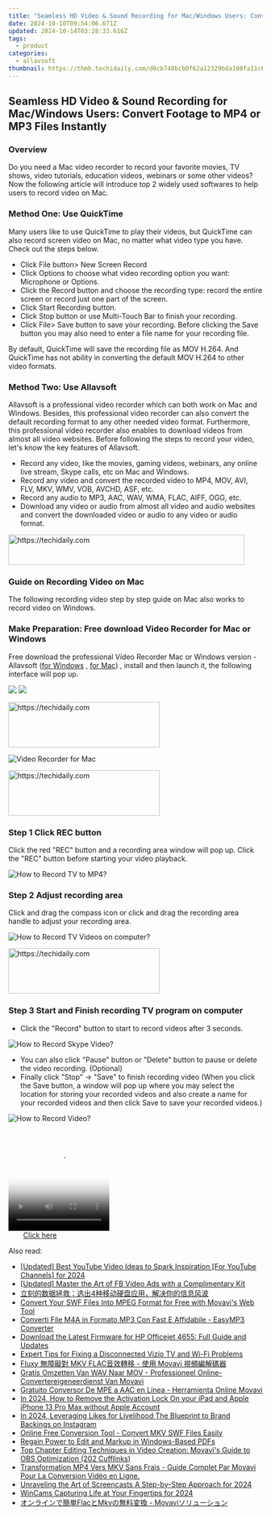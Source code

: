 ```yaml
---
title: "Seamless HD Video & Sound Recording for Mac/Windows Users: Convert Footage to MP4 or MP3 Files Instantly"
date: 2024-10-10T09:54:06.671Z
updated: 2024-10-14T03:28:33.616Z
tags:
  - product
categories:
  - allavsoft
thumbnail: https://thmb.techidaily.com/d0cb748bcb0f62a12329bda108fa11c6c1e0878f52106a0e40a69c79938a6a30.jpg
---
```


## Seamless HD Video & Sound Recording for Mac/Windows Users: Convert Footage to MP4 or MP3 Files Instantly

### Overview

Do you need a Mac video recorder to record your favorite movies, TV shows, video tutorials, education videos, webinars or some other videos? Now the following article will introduce top 2 widely used softwares to help users to record video on Mac.

### Method One: Use QuickTime

Many users like to use QuickTime to play their videos, but QuickTime can also record screen video on Mac, no matter what video type you have. Check out the steps below.

* Click File button> New Screen Record
* Click Options to choose what video recording option you want: Microphone or Options.
* Click the Record button and choose the recording type: record the entire screen or record just one part of the screen.
* Click Start Recording button.
* Click Stop button or use Multi-Touch Bar to finish your recording.
* Click File> Save button to save your recording. Before clicking the Save button you may also need to enter a file name for your recording file.

By default, QuickTime will save the recording file as MOV H.264\. And QuickTime has not ability in converting the default MOV H.264 to other video formats.

### Method Two: Use Allavsoft

Allavsoft is a professional video recorder which can both work on Mac and Windows. Besides, this professional video recorder can also convert the default recording format to any other needed video format. Furthermore, this professional video recorder also enables to download videos from almost all video websites. Before following the steps to record your video, let's know the key features of Allavsoft.

* Record any video, like the movies, gaming videos, webinars, any online live stream, Skype calls, etc on Mac and Windows.
* Record any video and convert the recorded video to MP4, MOV, AVI, FLV, MKV, WMV, VOB, AVCHD, ASF, etc.
* Record any audio to MP3, AAC, WAV, WMA, FLAC, AIFF, OGG, etc.
* Download any video or audio from almost all video and audio websites and convert the downloaded video or audio to any video or audio format.

<!-- affiliate ads begin -->
<a href="https://aligracehair.sjv.io/c/5597632/2135374/19272" target="_top" id="2135374">
  <img src="//a.impactradius-go.com/display-ad/19272-2135374" border="0" alt="https://techidaily.com" width="468" height="60"/>
</a>
<img height="0" width="0" src="https://aligracehair.sjv.io/i/5597632/2135374/19272" style="position:absolute;visibility:hidden;" border="0" />
<!-- affiliate ads end -->

### Guide on Recording Video on Mac

The following recording video step by step guide on Mac also works to record video on Windows.

### Make Preparation: Free download Video Recorder for Mac or Windows

Free download the professional Video Recorder Mac or Windows version - Allavsoft ([for Windows](https://tools.techidaily.com/allavsoft/products/) , [for Mac](https://tools.techidaily.com/allavsoft/products/)) , install and then launch it, the following interface will pop up.

[![](https://www.allavsoft.com/how-to/../images/how-to/free-download-win.jpg)](https://tools.techidaily.com/allavsoft/products/) [![](https://www.allavsoft.com/how-to/../images/how-to/free-download-mac.jpg)](https://tools.techidaily.com/allavsoft/products/)

<!-- affiliate ads begin -->
<a href="https://homestyler.sjv.io/c/5597632/1943648/22993" target="_top" id="1943648">
  <img src="//a.impactradius-go.com/display-ad/22993-1943648" border="0" alt="https://techidaily.com" width="300" height="90"/>
</a>
<img height="0" width="0" src="https://homestyler.sjv.io/i/5597632/1943648/22993" style="position:absolute;visibility:hidden;" border="0" />
<!-- affiliate ads end -->

![Video Recorder for Mac](https://www.allavsoft.com/how-to/../images/allavsoft/screen-shot-600.jpg)

<!-- affiliate ads begin -->
<a href="https://aligracehair.sjv.io/c/5597632/2012429/19272" target="_top" id="2012429">
  <img src="//a.impactradius-go.com/display-ad/19272-2012429" border="0" alt="https://techidaily.com" width="300" height="90"/>
</a>
<img height="0" width="0" src="https://aligracehair.sjv.io/i/5597632/2012429/19272" style="position:absolute;visibility:hidden;" border="0" />
<!-- affiliate ads end -->

### Step 1 Click REC button

Click the red "REC" button and a recording area window will pop up. Click the "REC" button before starting your video playback.

![How to Record TV to MP4?](https://www.allavsoft.com/how-to/../images/how-to/record-skype-video-calls/click-rec-to-record-videos.jpg)

### Step 2 Adjust recording area

Click and drag the compass icon or click and drag the recording area handle to adjust your recording area.

![How to Record TV Videos on computer?](https://www.allavsoft.com/how-to/../images/how-to/record-skype-video-calls/move-adjust-the-recording-frame.jpg)

<!-- affiliate ads begin -->
<a href="https://aligracehair.sjv.io/c/5597632/2006928/19272" target="_top" id="2006928">
  <img src="//a.impactradius-go.com/display-ad/19272-2006928" border="0" alt="https://techidaily.com" width="300" height="90"/>
</a>
<img height="0" width="0" src="https://aligracehair.sjv.io/i/5597632/2006928/19272" style="position:absolute;visibility:hidden;" border="0" />
<!-- affiliate ads end -->

### Step 3 Start and Finish recording TV program on computer

* Click the "Record" button to start to record videos after 3 seconds.

![How to Record Skype Video?](https://www.allavsoft.com/how-to/../images/how-to/record-skype-video-calls/click-REC.jpg)

* You can also click "Pause" button or "Delete" button to pause or delete the video recording. (Optional)
* Finally click "Stop" -> "Save" to finish recording video (When you click the Save button, a window will pop up where you may select the location for storing your recorded videos and also create a name for your recorded videos and then click Save to save your recorded videos.)

![How to Record Video?](https://www.allavsoft.com/how-to/../images/how-to/record-skype-video-calls/click-stop-save-to-finish-recording.jpg)

<!-- affiliate ads begin -->
<span id="1328683">
					<video width="200" height="200" style="cursor:pointer"
           poster="//a.impactradius-go.com/display-clicktoplayimage/1328683.png"
           onclick="if(!this.playClicked){this.play();this.setAttribute('controls',true);this.playClicked=true;}">
	   <source src="//a.impactradius-go.com/display-ad/15852-1328683">
	   <img src="//a.impactradius-go.com/display-clicktoplayimage/1328683.png" style="border: none; height: 100%; width: 100%; object-fit: contain">
	</video>
	<div style="width:125px;text-align:center"><a href="javascript:window.open(decodeURIComponent('https%3A%2F%2Fthefitville.pxf.io%2Fc%2F5597632%2F1328683%2F15852'), '_blank');void(0);">Click here</a></div>
</span>
<img height="0" width="0" src="https://imp.pxf.io/i/5597632/1328683/15852" style="position:absolute;visibility:hidden;" border="0" />
<!-- affiliate ads end -->

<ins class="adsbygoogle"
     style="display:block"
     data-ad-format="autorelaxed"
     data-ad-client="ca-pub-7571918770474297"
     data-ad-slot="1223367746"></ins>

<ins class="adsbygoogle"
     style="display:block"
     data-ad-client="ca-pub-7571918770474297"
     data-ad-slot="8358498916"
     data-ad-format="auto"
     data-full-width-responsive="true"></ins>

<span class="atpl-alsoreadstyle">Also read:</span>
<div><ul>
<li><a href="https://facebook-record-videos.techidaily.com/updated-best-youtube-video-ideas-to-spark-inspiration-for-youtube-channels-for-2024/"><u>[Updated] Best YouTube Video Ideas to Spark Inspiration [For YouTube Channels] for 2024</u></a></li>
<li><a href="https://facebook-videos.techidaily.com/updated-master-the-art-of-fb-video-ads-with-a-complimentary-kit/"><u>[Updated] Master the Art of FB Video Ads with a Complimentary Kit</u></a></li>
<li><a href="https://fox-shield.techidaily.com/1728510025935-4/"><u>立刻的数据拯救：选出4种移动硬盘应用，解决你的信息风波</u></a></li>
<li><a href="https://win-docs.techidaily.com/convert-your-swf-files-into-mpeg-format-for-free-with-movavis-web-tool/"><u>Convert Your SWF Files Into MPEG Format for Free with Movavi's Web Tool</u></a></li>
<li><a href="https://win-docs.techidaily.com/converti-file-m4a-in-formato-mp3-con-fast-e-affidabile-easymp3-converter/"><u>Converti File M4A in Formato MP3 Con Fast E Affidabile - EasyMP3 Converter</u></a></li>
<li><a href="https://hardware-help.techidaily.com/download-the-latest-firmware-for-hp-officejet-4655-full-guide-and-updates/"><u>Download the Latest Firmware for HP Officejet 4655: Full Guide and Updates</u></a></li>
<li><a href="https://tech-recovery.techidaily.com/expert-tips-for-fixing-a-disconnected-vizio-tv-and-wi-fi-problems/"><u>Expert Tips for Fixing a Disconnected Vizio TV and Wi-Fi Problems</u></a></li>
<li><a href="https://win-docs.techidaily.com/fluxy-mkv-flac-movavi/"><u>Fluxy 無障礙對 MKV FLAC音效轉移 - 使用 Movavi 視頻編解碼器</u></a></li>
<li><a href="https://win-docs.techidaily.com/gratis-omzetten-van-wav-naar-mov-professioneel-online-convertereigeneerdienst-van-movavi/"><u>Gratis Omzetten Van WAV Naar MOV - Professioneel Online-Convertereigeneerdienst Van Movavi</u></a></li>
<li><a href="https://win-docs.techidaily.com/gratuito-conversor-de-mpe-a-aac-en-linea-herramienta-online-movavi/"><u>Gratuito Conversor De MPE a AAC en Línea - Herramienta Online Movavi</u></a></li>
<li><a href="https://activate-lock.techidaily.com/in-2024-how-to-remove-the-activation-lock-on-your-ipad-and-apple-iphone-13-pro-max-without-apple-account-by-drfone-ios/"><u>In 2024, How to Remove the Activation Lock On your iPad and Apple iPhone 13 Pro Max without Apple Account</u></a></li>
<li><a href="https://instagram-videos.techidaily.com/in-2024-leveraging-likes-for-livelihood-the-blueprint-to-brand-backings-on-instagram/"><u>In 2024, Leveraging Likes for Livelihood The Blueprint to Brand Backings on Instagram</u></a></li>
<li><a href="https://win-docs.techidaily.com/online-free-conversion-tool-convert-mkv-swf-files-easily/"><u>Online Free Conversion Tool - Convert MKV SWF Files Easily</u></a></li>
<li><a href="https://win11-tips.techidaily.com/regain-power-to-edit-and-markup-in-windows-based-pdfs/"><u>Regain Power to Edit and Markup in Windows-Based PDFs</u></a></li>
<li><a href="https://win-docs.techidaily.com/top-chapter-editing-techniques-in-video-creation-movavis-guide-to-obs-optimization-202-cufflinks/"><u>Top Chapter Editing Techniques in Video Creation: Movavi's Guide to OBS Optimization (202 Cufflinks)</u></a></li>
<li><a href="https://win-docs.techidaily.com/transformation-mp4-vers-mkv-sans-frais-guide-complet-par-movavi-pour-la-conversion-video-en-ligne/"><u>Transformation MP4 Vers MKV Sans Frais - Guide Complet Par Movavi Pour La Conversion Vidéo en Ligne.</u></a></li>
<li><a href="https://desktop-recording.techidaily.com/unraveling-the-art-of-screencasts-a-step-by-step-approach-for-2024/"><u>Unraveling the Art of Screencasts A Step-by-Step Approach for 2024</u></a></li>
<li><a href="https://on-screen-recording.techidaily.com/wincams-capturing-life-at-your-fingertips-for-2024/"><u>WinCams Capturing Life at Your Fingertips for 2024</u></a></li>
<li><a href="https://win-docs.techidaily.com/1726227363284-flacmkv-movavi/"><u>オンラインで簡単FlacとMkvの無料変換 - Movaviソリューション</u></a></li>
</ul></div>

